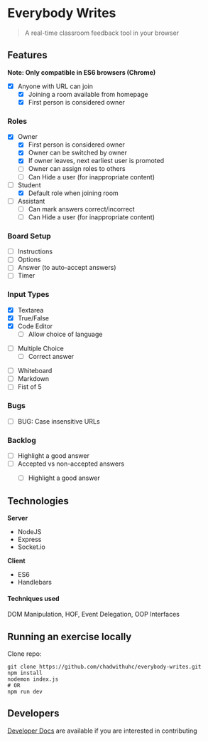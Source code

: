 # Everybody Writes

> A real-time classroom feedback tool in your browser

## Features

__Note: Only compatible in ES6 browsers (Chrome)__

- [x] Anyone with URL can join
  - [x] Joining a room available from homepage
  - [x] First person is considered owner

### Roles
- [x] Owner
  - [x] First person is considered owner
  - [x] Owner can be switched by owner
  - [x] If owner leaves, next earliest user is promoted
  - [ ] Owner can assign roles to others
  - [ ] Can Hide a user (for inappropriate content)
- [ ] Student
  - [x] Default role when joining room
- [ ] Assistant
  - [ ] Can mark answers correct/incorrect
  - [ ] Can Hide a user (for inappropriate content)

### Board Setup
- [ ] Instructions
- [ ] Options
- [ ] Answer (to auto-accept answers)
- [ ] Timer

### Input Types
- [x] Textarea
- [x] True/False
- [x] Code Editor
  - [ ] Allow choice of language
* [ ] Multiple Choice
  - [ ] Correct answer
- [ ] Whiteboard
- [ ] Markdown
- [ ] Fist of 5

### Bugs
- [ ] BUG: Case insensitive URLs

### Backlog
- [ ] Highlight a good answer
- [ ] Accepted vs non-accepted answers
  - [ ] Highlight a good answer


## Technologies

**Server**
- NodeJS
- Express
- Socket.io

**Client**
- ES6
- Handlebars

#### Techniques used

DOM Manipulation, HOF, Event Delegation, OOP Interfaces


## Running an exercise locally

Clone repo:  
```
git clone https://github.com/chadwithuhc/everybody-writes.git
npm install
nodemon index.js
# OR
npm run dev
```

## Developers

[Developer Docs](./docs) are available if you are interested in contributing
